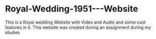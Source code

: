 # Royal-Wedding-1951---Website
This is a Royal wedding Website with Video and Audio and some cool features in it. This website was created during an assignment during my studies
